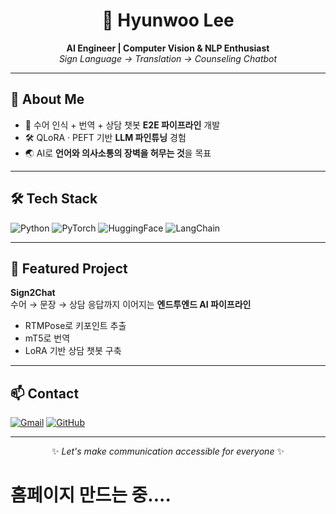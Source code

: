 <h1 align="center">🙌 Hyunwoo Lee</h1>
<p align="center">
  <b>AI Engineer | Computer Vision & NLP Enthusiast</b><br>
  <i>Sign Language → Translation → Counseling Chatbot</i>
</p>

---

## 🚀 About Me
- 🤖 수어 인식 + 번역 + 상담 챗봇 **E2E 파이프라인** 개발
- 🛠 QLoRA · PEFT 기반 **LLM 파인튜닝** 경험
- 🌏 AI로 **언어와 의사소통의 장벽을 허무는 것**을 목표

---

## 🛠 Tech Stack
![Python](https://img.shields.io/badge/Python-3776AB?style=flat-square&logo=python&logoColor=white)
![PyTorch](https://img.shields.io/badge/PyTorch-EE4C2C?style=flat-square&logo=pytorch&logoColor=white)
![HuggingFace](https://img.shields.io/badge/HuggingFace-FFD54F?style=flat-square&logo=huggingface&logoColor=black)
![LangChain](https://img.shields.io/badge/LangChain-0E1117?style=flat-square&logo=chainlink&logoColor=white)

---

## 📌 Featured Project
**Sign2Chat**  
수어 → 문장 → 상담 응답까지 이어지는 **엔드투엔드 AI 파이프라인**
- RTMPose로 키포인트 추출
- mT5로 번역
- LoRA 기반 상담 챗봇 구축

---

## 📫 Contact
[![Gmail](https://img.shields.io/badge/-Gmail-EA4335?style=flat-square&logo=gmail&logoColor=white)](mailto:hyunwoo6867@gmail.com)
[![GitHub](https://img.shields.io/badge/-GitHub-181717?style=flat-square&logo=github&logoColor=white)](https://github.com/hyunNus)

---
<p align="center">✨ <i>Let's make communication accessible for everyone</i> ✨</p>

# 홈페이지 만드는 중....
